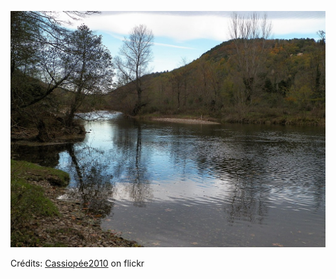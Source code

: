 ![Rafael](/images/2022-04-09.jpg)

Crédits: [Cassiopée2010](https://www.flickr.com/people/cmoi30/) on flickr